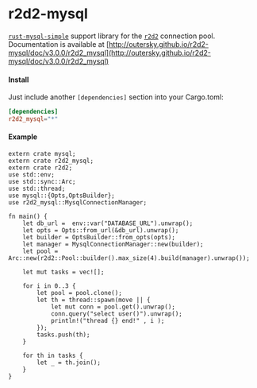 # r2d2-mysql
[`rust-mysql-simple`](https://github.com/blackbeam/rust-mysql-simple) support library for the [`r2d2`](https://github.com/sfackler/r2d2) connection pool.
Documentation is available at [http://outersky.github.io/r2d2-mysql/doc/v3.0.0/r2d2_mysql](http://outersky.github.io/r2d2-mysql/doc/v3.0.0/r2d2_mysql)

#### Install
Just include another `[dependencies]` section into your Cargo.toml:

```toml
[dependencies]
r2d2_mysql="*"
```
#### Example

```rust,no_run
extern crate mysql;
extern crate r2d2_mysql;
extern crate r2d2;
use std::env;
use std::sync::Arc;
use std::thread;
use mysql::{Opts,OptsBuilder};
use r2d2_mysql::MysqlConnectionManager;

fn main() {
	let db_url =  env::var("DATABASE_URL").unwrap();
    let opts = Opts::from_url(&db_url).unwrap();
    let builder = OptsBuilder::from_opts(opts);
    let manager = MysqlConnectionManager::new(builder);
    let pool = Arc::new(r2d2::Pool::builder().max_size(4).build(manager).unwrap());

    let mut tasks = vec![];

    for i in 0..3 {
        let pool = pool.clone();
        let th = thread::spawn(move || {
            let mut conn = pool.get().unwrap();
            conn.query("select user()").unwrap();
            println!("thread {} end!" , i );
        });
        tasks.push(th);
    }

    for th in tasks {
        let _ = th.join();
    }
}
```
